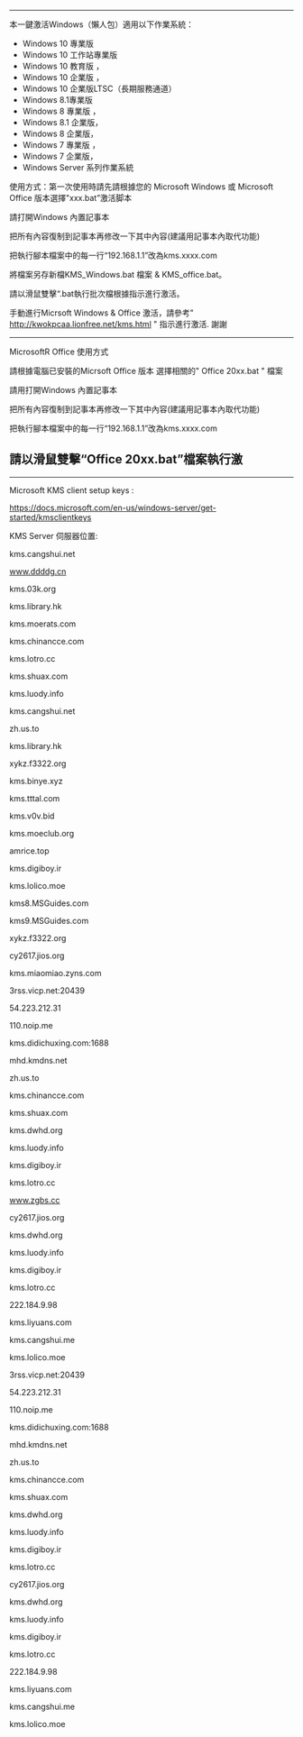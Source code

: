 --------------------------------------------------------------------------------------------------------------------------
本一鍵激活Windows（懶人包）適用以下作業系統：
* Windows 10 專業版
* Windows 10 工作站專業版 
* Windows 10 教育版 ，
* Windows 10 企業版 ，
* Windows 10 企業版LTSC（長期服務通道）
* Windows 8.1專業版 
* Windows 8 專業版 ，
* Windows 8.1 企業版，
* Windows 8 企業版，
* Windows 7 專業版 ， 
* Windows 7 企業版，
* Windows Server 系列作業系統

使用方式：第一次使用時請先請根據您的 Microsoft Windows 或 Microsoft Office 版本選擇"xxx.bat”激活脚本

請打開Windows 內置記事本

把所有內容復制到記事本再修改一下其中內容(建議用記事本內取代功能)

把執行腳本檔案中的每一行“192.168.1.1”改為kms.xxxx.com 

將檔案另存新檔KMS_Windows.bat 檔案 & KMS_office.bat。
 
請以滑鼠雙擊“.bat執行批次檔根據指示進行激活。

手動進行Micrsoft Windows & Office 激活，請參考" http://kwokpcaa.lionfree.net/kms.html " 指示進行激活. 謝謝

--------------------------------------------------------------------------------------------------------------------------
MicrosoftR Office 使用方式

請根據電腦已安裝的Micrsoft Office 版本 選擇相關的" Office 20xx.bat " 檔案

請用打開Windows 內置記事本

把所有內容復制到記事本再修改一下其中內容(建議用記事本內取代功能)

把執行腳本檔案中的每一行“192.168.1.1”改為kms.xxxx.com 

請以滑鼠雙擊“Office 20xx.bat”檔案執行激
-------------------------------------------------------------------------------------------------------------------------

-------------------------------------------------------------------------------------------------------------------------
Microsoft KMS client setup keys :

https://docs.microsoft.com/en-us/windows-server/get-started/kmsclientkeys


KMS Server 伺服器位置:

kms.cangshui.net    

www.ddddg.cn      

kms.03k.org        

kms.library.hk     

kms.moerats.com  

kms.chinancce.com

kms.lotro.cc

kms.shuax.com

kms.luody.info

kms.cangshui.net

zh.us.to

kms.library.hk

xykz.f3322.org

kms.binye.xyz

kms.tttal.com

kms.v0v.bid

kms.moeclub.org

amrice.top

kms.digiboy.ir

kms.lolico.moe

kms8.MSGuides.com

kms9.MSGuides.com

xykz.f3322.org

cy2617.jios.org

kms.miaomiao.zyns.com

3rss.vicp.net:20439

54.223.212.31

110.noip.me

kms.didichuxing.com:1688

mhd.kmdns.net

zh.us.to 

kms.chinancce.com 

kms.shuax.com

kms.dwhd.org 

kms.luody.info 

kms.digiboy.ir

kms.lotro.cc 

www.zgbs.cc

cy2617.jios.org 

kms.dwhd.org  

kms.luody.info 

kms.digiboy.ir 

kms.lotro.cc  

222.184.9.98

kms.liyuans.com

kms.cangshui.me

kms.lolico.moe

3rss.vicp.net:20439

54.223.212.31

110.noip.me

kms.didichuxing.com:1688

mhd.kmdns.net

zh.us.to 

kms.chinancce.com 

kms.shuax.com

kms.dwhd.org 

kms.luody.info 

kms.digiboy.ir

kms.lotro.cc 

cy2617.jios.org 

kms.dwhd.org  

kms.luody.info 

kms.digiboy.ir 

kms.lotro.cc  

222.184.9.98

kms.liyuans.com

kms.cangshui.me

kms.lolico.moe
